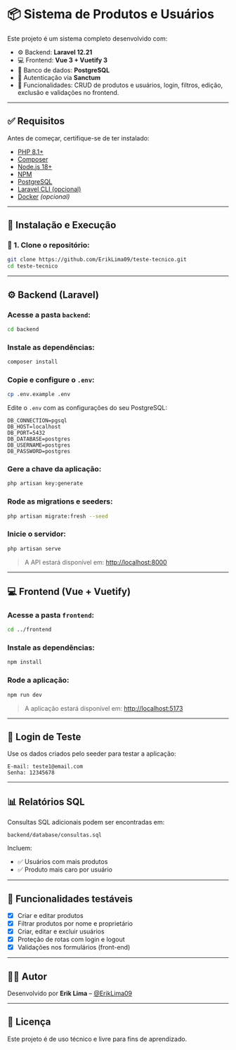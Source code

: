 # 📦 Sistema de Produtos e Usuários

Este projeto é um sistema completo desenvolvido com:

- ⚙️ Backend: **Laravel 12.21**
- 💻 Frontend: **Vue 3 + Vuetify 3**
- 🐘 Banco de dados: **PostgreSQL**
- 🔐 Autenticação via **Sanctum**
- 🧩 Funcionalidades: CRUD de produtos e usuários, login, filtros, edição, exclusão e validações no frontend.

---

## ✅ Requisitos

Antes de começar, certifique-se de ter instalado:

- [PHP 8.1+](https://www.php.net/)
- [Composer](https://getcomposer.org/)
- [Node.js 18+](https://nodejs.org/)
- [NPM](https://www.npmjs.com/)
- [PostgreSQL](https://www.postgresql.org/)
- [Laravel CLI (opcional)](https://laravel.com/docs/10.x/installation)
- [Docker](https://www.docker.com/) *(opcional)*

---

## 🚀 Instalação e Execução

### 🔹 1. Clone o repositório:

```bash
git clone https://github.com/ErikLima09/teste-tecnico.git
cd teste-tecnico
```

---

## ⚙️ Backend (Laravel)

### Acesse a pasta `backend`:

```bash
cd backend
```

### Instale as dependências:

```bash
composer install
```

### Copie e configure o `.env`:

```bash
cp .env.example .env
```

Edite o `.env` com as configurações do seu PostgreSQL:

```
DB_CONNECTION=pgsql
DB_HOST=localhost
DB_PORT=5432
DB_DATABASE=postgres
DB_USERNAME=postgres
DB_PASSWORD=postgres
```

### Gere a chave da aplicação:

```bash
php artisan key:generate
```

### Rode as migrations e seeders:

```bash
php artisan migrate:fresh --seed
```

### Inicie o servidor:

```bash
php artisan serve
```

> A API estará disponível em: [http://localhost:8000](http://localhost:8000)

---

## 💻 Frontend (Vue + Vuetify)

### Acesse a pasta `frontend`:

```bash
cd ../frontend
```

### Instale as dependências:

```bash
npm install
```

### Rode a aplicação:

```bash
npm run dev
```

> A aplicação estará disponível em: [http://localhost:5173](http://localhost:5173)

---

## 🔐 Login de Teste

Use os dados criados pelo seeder para testar a aplicação:

```
E-mail: teste1@email.com
Senha: 12345678
```

---

## 📊 Relatórios SQL

Consultas SQL adicionais podem ser encontradas em:

```
backend/database/consultas.sql
```

Incluem:

- ✅ Usuários com mais produtos
- ✅ Produto mais caro por usuário

---

## 🧪 Funcionalidades testáveis

- [x] Criar e editar produtos
- [x] Filtrar produtos por nome e proprietário
- [x] Criar, editar e excluir usuários
- [x] Proteção de rotas com login e logout
- [x] Validações nos formulários (front-end)

---

## 👨‍💻 Autor

Desenvolvido por **Erik Lima** – [@ErikLima09](https://github.com/ErikLima09)

---

## 📄 Licença

Este projeto é de uso técnico e livre para fins de aprendizado.
